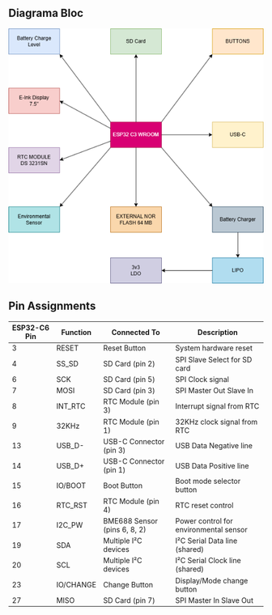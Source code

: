 ## Diagrama Bloc

![Diagrama Bloc](Images/Diagrama%20Bloc.png)

## Pin Assignments

| ESP32-C6 Pin | Function | Connected To | Description |
|--------------|----------|--------------|-------------|
| 3 | RESET | Reset Button | System hardware reset |
| 4 | SS_SD | SD Card (pin 2) | SPI Slave Select for SD card |
| 6 | SCK | SD Card (pin 5) | SPI Clock signal |
| 7 | MOSI | SD Card (pin 3) | SPI Master Out Slave In |
| 8 | INT_RTC | RTC Module (pin 3) | Interrupt signal from RTC |
| 9 | 32KHz | RTC Module (pin 1) | 32KHz clock signal from RTC |
| 13 | USB_D- | USB-C Connector (pin 3) | USB Data Negative line |
| 14 | USB_D+ | USB-C Connector (pin 1) | USB Data Positive line |
| 15 | IO/BOOT | Boot Button | Boot mode selector button |
| 16 | RTC_RST | RTC Module (pin 4) | RTC reset control |
| 17 | I2C_PW | BME688 Sensor (pins 6, 8, 2) | Power control for environmental sensor |
| 19 | SDA | Multiple I²C devices | I²C Serial Data line (shared) |
| 20 | SCL | Multiple I²C devices | I²C Serial Clock line (shared) |
| 23 | IO/CHANGE | Change Button | Display/Mode change button |
| 27 | MISO | SD Card (pin 7) | SPI Master In Slave Out |
